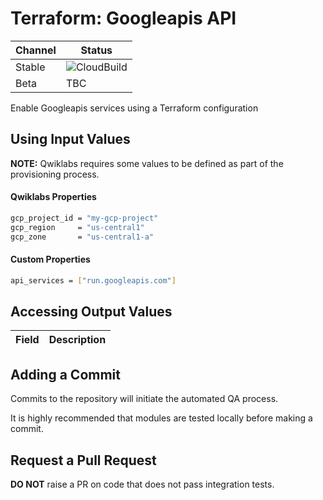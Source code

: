 # Terraform: Googleapis API 

| Channel | Status |
|---------|--------|
| Stable  | ![CloudBuild](https://badger-kjyo252taq-uc.a.run.app/build/status?project=qwiklabs-resources&id=5b6ccdb5-e6c7-4532-adcc-974e83d59340)    | 
| Beta    | TBC    | 

Enable Googleapis services using a Terraform configuration

## Using Input Values 

__NOTE:__ Qwiklabs requires some values to be defined as part of the provisioning process. 

#### Qwiklabs Properties
```bash
gcp_project_id = "my-gcp-project"
gcp_region     = "us-central1"
gcp_zone       = "us-central1-a"
```

#### Custom Properties

```bash
api_services = ["run.googleapis.com"]
```

## Accessing Output Values 

| Field | Description |
|-------|-------------|

## Adding a Commit 

Commits to the repository will initiate the automated QA process.

It is highly recommended that modules are tested locally before making a commit.

## Request a Pull Request

__DO NOT__ raise a PR on code that does not pass integration tests.

